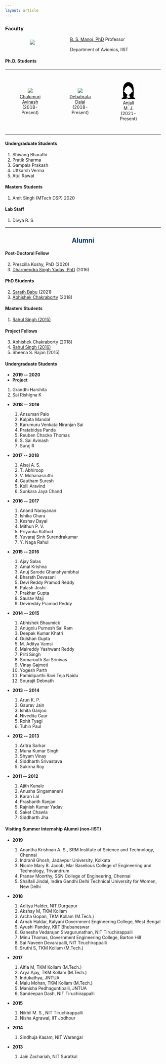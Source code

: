 ```yaml
---
layout: article
---
```


### Faculty
 

<a href="https://www.iist.ac.in/avionics/bsmanoj" target="_blank">
<img style="margin-left:80px" class="img-circle" src="images/bsmanoj.png" width="100px" 
align="left" hspace="30px" vspace="10px">  
B. S. Manoj, PhD</a>  
Professor<br> 
Department of Avionics, IIST 


<img height="30px">

#### Ph.D. Students

<table>
<tr>
<td><figure align="center"><a href="https://www.linkedin.com/in/avinash-chalumuri-57ab2616b/"><img width="100px"  class="img-circle"  src="images/avinash.png"><figcaption>Chalumuri Avinash</figcaption></a>(2018-Present)</figure></td>
<td><figure align="center"><a href="https://www.linkedin.com/in/debabrata-dalai-a88b6486"><img width="88px"  class="img-circle"  src="images/debabrata.png"><figcaption>Debabrata Dalai</figcaption></a>(2018-Present)</figure></td>
<td><figure align="center"><img width="95px"  class="img-circle"  src="images/lady_icon.png"><figcaption>Anjali M. J.</figcaption>(2021-Present)</figure></td>
<td><figure align="center"><img width="88px"  class="img-circle"  src="images/thirupatirajan.png"><figcaption>Thiruppathirajan Sankaralingam</figcaption>(2013-Present)(ISRO Sponsered)</figure></td>
</tr>
</table>

#### Undergraduate Students
1. Shivang Bharathi
2. Pratik Sharma
3. Gampala Prakash
4. Uttkarsh Verma
5. Atul Rawat

#### Masters Students
1. Amit Singh (MTech DSP) 2020

#### Lab Staff
1. Divya R. S.

------

<div style="text-align:center"><h2><font color="#003380">Alumni</font></h2></div>

#### Post-Doctoral Fellow

2. Prescilla Koshy, PhD (2020)
1. [Dharmendra Singh Yadav, PhD](https://scholar.google.co.in/citations?user=yGWRD0YAAAAJ&hl=en) (2016)

#### PhD Students 

2. [Sarath Babu](https://4sarathbabu.github.io/) (2021)
1. [Abhishek Chakraborty](https://chakrabortyabhishek.github.io/) (2018)


#### Masters Students

1. [Rahul Singh (2015)](https://rahulsinghchandraul.github.io/)


#### Project Fellows

3. [Abhishek Chakraborty](https://chakrabortyabhishek.github.io/) (2018)
2. [Rahul Singh (2016)](https://rahulsinghchandraul.github.io/)
1. Sheena S. Rajan (2015)

#### Undergraduate Students 
* **2019 -- 2020**
 * **Project**
  1. Grandhi Harshita
  2. Sai Rishigna K
 
  
+ **2018 -- 2019**
  1. Ansuman Palo
  2. Kalpita Mandal
  3. Karumuru Venkata Niranjan Sai
  4. Pratabidya Panda
  5. Reuben Chacko Thomas
  6. S. Sai Avinash
  7. Suraj R

+ **2017 -- 2018**
  1. Alsaj A. S.
  2. T. Abhiroop
  3. V. Mohanasruthi 
  4. Gautham Suresh
  5. Kolli Aravind
  6. Sunkara Jaya Chand

+ **2016 -- 2017**
  1. Anand Narayanan
  2. Ishika Ghara
  3. Keshav Dayal
  4. Mithun P. V.
  5. Priyanka Rathod 
  4. Yuvaraj Sinh Surendrakumar
  5. Y. Naga Rahul

+ **2015 -- 2016**
  1. Ajay Salas
  2. Amal Krishna
  3. Anuj Sarode Ghanshyambhai
  4. Bharath Devasani
  5. Devi Reddy Pramod Reddy
  6. Palash Joshi
  7. Prakhar Gupta  
  8. Saurav Maji
  9. Devireddy Pramod Reddy
  
  
+ **2014 -- 2015**
  1. Abhishek Bhaumick
  2. Anugolu Purnesh Sai Ram
  3. Deepak Kumar Khatri
  4. Gulshan Gupta
  5. M. Aditya Vamsi
  6. Malreddy Yashwant Reddy   
  7. Priti Singh
  8. Somarouth Sai Srinivas
  9. Vinay Gajmoti 
  10. Yogesh Parth  
  11. Pamidiparthi Ravi Teja Naidu
  12. Sourajit Debnath
 
  
+ **2013 -- 2014**
  1. Arun K. P.
  2. Gaurav Jain 
  3. Ishita Ganjoo  
  4. Nivedita Gaur  
  5. Rohit Tyagi 
  6. Tuhin Paul
  
+ **2012 -- 2013**
  1. Aritra Sarkar
  2. Muna Kumar Singh
  3. Shyam Vinay 
  4. Siddharth Srivastava 
  5. Sukirna Roy   
   
+ **2011 -- 2012**
  1. Ajith Kanale
  2. Anusha Singamaneni
  3. Karan Lal
  4. Prashanth Ranjan 
  5. Rajnish Kumar Yadav 
  6. Saket Chawla 
  7. Siddharth Jha

#### Visiting Summer Internship Alumni (non-IIST)

+ **2019**
  1. Anantha Krishnan A. S., SRM Institute of Science and Technology, Chennai
  2. Indranil Ghosh, Jadavpur University, Kolkata
  3. Nicole Mary B. Jacob, Mar Baselious College of Engineering and Technology, Trivandrum
  4. Pranav Moorthy, SSN College of Engineering, Chennai
  5. Shaifali Jindal, Indira Gandhi Delhi Technical University for Women, New Delhi

+ **2018**
  1. Aditya Halder, NIT Durgapur
  2. Akshay M, TKM Kollam
  3. Archa Gopan, TKM Kollam (M.Tech.)
  4. Arnab Haldar, Kalyani Government Engineering College, West Bengal
  5. Ayushi Pandey, KIIT Bhubaneswar
  6. Ganesha Vedarajan Sivagurunathan, NIT Tiruchirappalli
  7. Minu Thomas, Government Engineering College, Barton Hill
  8. Sai Naveen Devarapalli, NIT Tiruchirappalli
  9. Sruthi S, TKM Kollam (M.Tech.)
  
+ **2017**
  1. Alfia M, TKM Kollam (M.Tech.)
  2. Arya Ajay, TKM Kollam (M.Tech.)
  3. Indukathya, JNTUA
  4. Malu Mohan, TKM Kollam (M.Tech.)
  5. Manisha Pedhaguntlpalli, JNTUA
  6. Sandeepan Dash, NIT Tiruchirappalli
+ **2015**
  1. Nikhil M. S., NIT Tiruchirappalli
  2. Nisha Agrawal, IIT Jodhpur
+ **2014**
  1. Sindhuja Kasam, NIT Warangal
+ **2013**
  1. Jain Zachariah, NIT Suratkal
